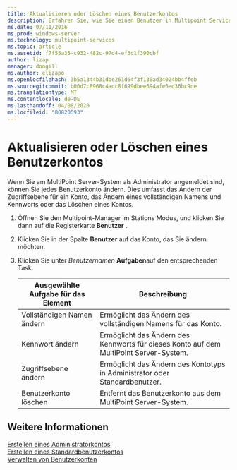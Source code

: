 ```yaml
---
title: Aktualisieren oder Löschen eines Benutzerkontos
description: Erfahren Sie, wie Sie einen Benutzer in Multipoint Services aktualisieren oder löschen.
ms.date: 07/11/2016
ms.prod: windows-server
ms.technology: multipoint-services
ms.topic: article
ms.assetid: f7f55a35-c932-482c-97d4-ef3c1f390cbf
author: lizap
manager: dongill
ms.author: elizapo
ms.openlocfilehash: 3b5a1344b31dbe261d64f3f130ad34024bb4ffeb
ms.sourcegitcommit: b00d7c8968c4adc8f699dbee694afe6ed36bc9de
ms.translationtype: MT
ms.contentlocale: de-DE
ms.lasthandoff: 04/08/2020
ms.locfileid: "80820593"
---
```

# <a name="update-or-delete-a-user-account"></a>Aktualisieren oder Löschen eines Benutzerkontos
Wenn Sie am MultiPoint Server-System als Administrator angemeldet sind, können Sie jedes Benutzerkonto ändern. Dies umfasst das Ändern der Zugriffsebene für ein Konto, das Ändern eines vollständigen Namens und Kennworts oder das Löschen eines Kontos.  
  
1.  Öffnen Sie den Multipoint-Manager im Stations Modus, und klicken Sie dann auf die Registerkarte **Benutzer** .  
  
2.  Klicken Sie in der Spalte **Benutzer** auf das Konto, das Sie ändern möchten.  
  
3.  Klicken Sie unter *Benutzernamen* **Aufgaben**auf den entsprechenden Task.  
  
    |Ausgewählte Aufgabe für das Element|Beschreibung|  
    |----------------------|---------------|  
    |Vollständigen Namen ändern|Ermöglicht das Ändern des vollständigen Namens für das Konto.|  
    |Kennwort ändern|Ermöglicht das Ändern des Kennworts für dieses Konto auf dem MultiPoint Server-System.|  
    |Zugriffsebene ändern|Ermöglicht das Ändern des Kontotyps in Administrator oder Standardbenutzer.|  
    |Benutzerkonto löschen|Entfernt das Benutzerkonto aus dem MultiPoint Server-System.|  
  
## <a name="see-also"></a>Weitere Informationen  
[Erstellen eines Administratorkontos](Create-an-Administrative-User-Account.md)  
[Erstellen eines Standardbenutzerkontos](Create-a-Standard-User-Account.md)  
[Verwalten von Benutzerkonten](Manage-User-Accounts.md)